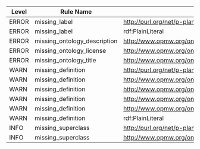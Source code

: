 | Level | Rule Name | Subject | Property | Value |
| --- | --- | --- | --- | --- |
| ERROR | missing_label | http://purl.org/net/p-plan#Variable | rdfs:label |  |
| ERROR | missing_label | rdf:PlainLiteral | rdfs:label |  |
| ERROR | missing_ontology_description | http://www.opmw.org/ontology/ | dc:description |  |
| ERROR | missing_ontology_license | http://www.opmw.org/ontology/ | dc:license |  |
| ERROR | missing_ontology_title | http://www.opmw.org/ontology/ | dc:title |  |
| WARN | missing_definition | http://purl.org/net/p-plan#Variable | IAO:0000115 |  |
| WARN | missing_definition | http://www.opmw.org/ontology/WorkflowExecutionArtifact | IAO:0000115 |  |
| WARN | missing_definition | http://www.opmw.org/ontology/WorkflowTemplateArtifact | IAO:0000115 |  |
| WARN | missing_definition | http://www.opmw.org/ontology/isGeneratedBy | IAO:0000115 |  |
| WARN | missing_definition | http://www.opmw.org/ontology/uses | IAO:0000115 |  |
| WARN | missing_definition | rdf:PlainLiteral | IAO:0000115 |  |
| INFO | missing_superclass | http://purl.org/net/p-plan#Variable | rdfs:subClassOf |  |
| INFO | missing_superclass | http://www.opmw.org/ontology/WorkflowExecutionArtifact | rdfs:subClassOf |  |